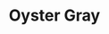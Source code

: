 ---
language: id
layout: product-item
title: Oyster Gray
description: Description in &amp; Oyster Gray
keyword: keyword in Oyster Gray
image: /images/Bush-Hammer-Oyster-Gray-Chisel.jpg
sub-title: Oyster Gray
article-1: Height &#58; 8" <br>Length &#58; 36" &#38; Random lengths 8″ - 30″<br> Depth &#58; 1/2″<br>Color &#58; Light to dark gray
title-right: Oyster Gray
article-right: Oyster Gray
title-2: Oyster Gray
article-2: Oyster Gray
article-3: Oyster Gray
alt-slide1: Oyster Gray
alt-slide2: Oyster Gray
alt-slide3: Oyster Gray
slide1: /images/Bush-Hammer-Oyster-Gray-Chisel.jpg
slide2: /images/Bush-Hammer-Oyster-Gray-Chisel.jpg
slide3: /images/Bush-Hammer-Oyster-Gray-Chisel.jpg
---